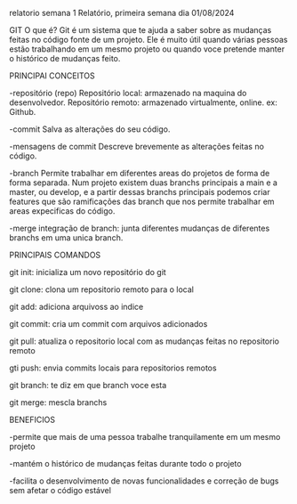  relatorio semana 1
Relatório, primeira semana dia 01/08/2024

GIT 
O que é?
Git é um sistema que te ajuda a saber sobre as mudanças feitas no código fonte de um projeto. Ele é muito útil quando várias pessoas estão trabalhando em um mesmo projeto ou quando voce pretende manter o histórico de mudanças feito.

PRINCIPAI CONCEITOS

-repositório (repo)
Repositório local: armazenado na maquina do desenvolvedor.
Repositório remoto: armazenado virtualmente, online. ex: Github.

-commit
Salva as alterações do seu código.

-mensagens de commit 
Descreve brevemente as alterações feitas no código.

-branch 
Permite trabalhar em diferentes areas do projetos de forma de forma separada.
Num projeto existem duas branchs principais a main e a master, ou develop, e a partir dessas branchs principais podemos criar features que são ramificações das branch que nos permite trabalhar em areas expecificas do código.

-merge
integração de branch: junta diferentes mudanças de diferentes branchs em uma unica branch.

PRINCIPAIS COMANDOS 

git init: inicializa um novo repositório do git 

git clone: clona um repositorio remoto para o local

git add: adiciona arquivoss ao indice 

git commit: cria um commit com arquivos adicionados 

git pull: atualiza o repositorio local com as mudanças feitas no repositorio remoto

gti push: envia commits locais para repositorios remotos

git branch: te diz em que branch voce esta 

git merge: mescla branchs

BENEFICIOS 

-permite que mais de uma pessoa trabalhe tranquilamente em um mesmo projeto 

-mantém o histórico de mudanças feitas durante todo o projeto 

-facilita o desenvolvimento de novas funcionalidades e correção de bugs sem afetar o código estável

